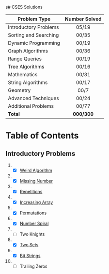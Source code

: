 s# CSES Solutions


| Problem Type          | Number Solved |
|-----------------------|:-------------:|
| Introductory Problems |     05/19     |
| Sorting and Searching |     00/35     |
| Dynamic Programming   |     00/19     |
| Graph Algorithms      |     00/36     |
| Range Queries         |     00/19     |
| Tree Algorithms       |     00/16     |
| Mathematics           |     00/31     |
| String Algorithms     |     00/17     |
| Geometry              |     00/7      |
| Advanced Techniques   |     00/24     |
| Additional Problems   |     00/77     |
| **Total**             |  **000/300**  |

# Table of Contents

## Introductory Problems

1. - [x] [Weird Algorithm](Introductory-Problems/Weird-Algorithm.cpp)
1. - [x] [Missing Number](Introductory-Problems/Missing-Number.cpp)
1. - [x] [Repetitions](Introductory-Problems/Repetitions.cpp)
1. - [x] [Increasing Array](Introductory-Problems/Increasing-Array.cpp)
1. - [x] [Permutations](Introductory-Problems/Permutations.cpp)
1. - [x] [Number Spiral](Introductory-Problems/Number-Spiral.cpp)
1. - [ ] Two Knights
1. - [x] [Two Sets](Introductory-Problems/Two-Sets.cpp)
1. - [x] [Bit Strings](Introductory-Problems/Bit-Strings.cpp)
1. - [ ] Trailing Zeros

